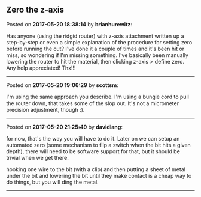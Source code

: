 ## Zero the z-axis
Posted on **2017-05-20 18:38:14** by **brianhurewitz**:

Has anyone (using the ridgid router) with z-axis attachment written up a step-by-step or even a simple explanation of the procedure for setting zero before running the cut? I've done it a couple of times and it's been hit or miss, so wondering if I'm missing something. I've basically been manually lowering the router to hit the material, then clicking z-axis > define zero. Any help appreciated! Thx!!!

---

Posted on **2017-05-20 19:06:29** by **scottsm**:

I'm using the same approach you describe. I'm using a bungie cord to pull the router down, that takes some of the slop out. It's not a micrometer precision adjustment, though :).

---

Posted on **2017-05-20 21:25:49** by **davidlang**:

for now, that's the way you will have to do it. Later on we can setup an automated zero (some mechanism to flip a switch when the bit hits a given depth), there will need to be software support for that, but it should be trivial when we get there.



hooking one wire to the bit (with a clip) and then putting a sheet of metal under the bit and lowering the bit until they make contact is a cheap way to do things, but you will ding the metal.

---

